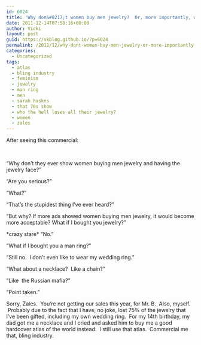 ```yaml
---
id: 6024
title: 'Why don&#8217;t women buy men jewelry?  Or, more importantly, why I hate Christmas jewelry ads.'
date: 2011-12-14T07:58:16+00:00
author: Vicki
layout: post
guid: https://vkblog.github.io/?p=6024
permalink: /2011/12/why-dont-women-buy-men-jewelry-or-more-importantly-why-i-hate-christmas-jewelry-ads/
categories:
  - Uncategorized
tags:
  - atlas
  - bling industry
  - feminism
  - jewelry
  - man ring
  - men
  - sarah haskns
  - that 70s show
  - who the hell loses all their jewelry?
  - women
  - zales
---
```

After seeing this commercial:
  


&nbsp;

&#8220;Why don&#8217;t they ever show women buying men jewelry and having the jewelry face?&#8221;
  


&#8220;Are you serious?&#8221;
  
&#8220;What?&#8221;
  
&#8220;That&#8217;s the stupidest thing I&#8217;ve ever heard?&#8221;
  
&#8220;But why? If more ads showed women buying men jewelry, it would become more acceptable? What if I bought you jewelry?&#8221;
  
\*crazy stare\* &#8220;No.&#8221;
  
&#8220;What if I bought you a man ring?&#8221;
  

  
&#8220;Still no.  I don&#8217;t even like to wear my wedding ring.&#8221;
  
&#8220;What about a necklace?  Like a chain?&#8221;
  
&#8220;Like  the Russian mafia?&#8221;
  
&#8220;Point taken.&#8221;

Sorry, Zales.  You&#8217;re not getting our sales this year, for Mr. B.  Also, myself.  Probably due to the fact that I have, no joke, lost 75% of the jewelry that I&#8217;ve been gifted, including my own wedding ring.  For my 14th birthday, my dad got me a necklace and I cried and asked him to buy me a good hardcover atlas of the world instead.  I still use that atlas.  Commercial me that, bling industry.